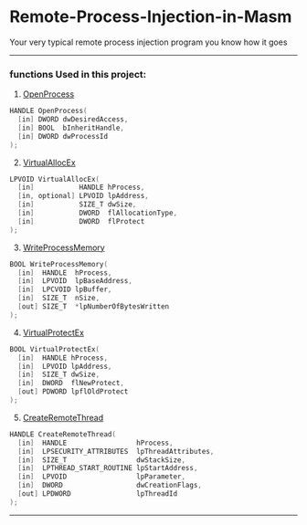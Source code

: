 # Remote-Process-Injection-in-Masm

Your very typical remote process injection program you know how it goes

---
### functions Used in this project:

1. [OpenProcess](https://learn.microsoft.com/en-us/windows/win32/api/processthreadsapi/nf-processthreadsapi-openprocess)

```c++
HANDLE OpenProcess(
  [in] DWORD dwDesiredAccess,
  [in] BOOL  bInheritHandle,
  [in] DWORD dwProcessId
);
```

2. [VirtualAllocEx](https://learn.microsoft.com/en-us/windows/win32/api/memoryapi/nf-memoryapi-virtualallocex)

```c++
LPVOID VirtualAllocEx(
  [in]           HANDLE hProcess,
  [in, optional] LPVOID lpAddress,
  [in]           SIZE_T dwSize,
  [in]           DWORD  flAllocationType,
  [in]           DWORD  flProtect
);
```

3. [WriteProcessMemory](https://learn.microsoft.com/en-us/windows/win32/api/memoryapi/nf-memoryapi-writeprocessmemory)

```c++
BOOL WriteProcessMemory(
  [in]  HANDLE  hProcess,
  [in]  LPVOID  lpBaseAddress,
  [in]  LPCVOID lpBuffer,
  [in]  SIZE_T  nSize,
  [out] SIZE_T  *lpNumberOfBytesWritten
);
```

4. [VirtualProtectEx](https://learn.microsoft.com/en-us/windows/win32/api/memoryapi/nf-memoryapi-virtualprotectex)

```c++
BOOL VirtualProtectEx(
  [in]  HANDLE hProcess,
  [in]  LPVOID lpAddress,
  [in]  SIZE_T dwSize,
  [in]  DWORD  flNewProtect,
  [out] PDWORD lpflOldProtect
);
```
5. [CreateRemoteThread](https://learn.microsoft.com/en-us/windows/win32/api/processthreadsapi/nf-processthreadsapi-createremotethread)

```c++
HANDLE CreateRemoteThread(
  [in]  HANDLE                 hProcess,
  [in]  LPSECURITY_ATTRIBUTES  lpThreadAttributes,
  [in]  SIZE_T                 dwStackSize,
  [in]  LPTHREAD_START_ROUTINE lpStartAddress,
  [in]  LPVOID                 lpParameter,
  [in]  DWORD                  dwCreationFlags,
  [out] LPDWORD                lpThreadId
);
```
---
